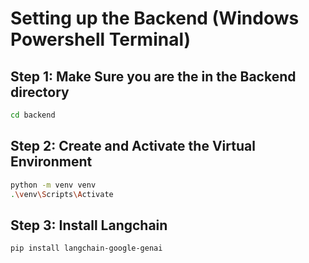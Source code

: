 # Setting up the Backend (Windows Powershell Terminal)

## Step 1: Make Sure you are the in the Backend directory 
``` bash
cd backend
```

## Step 2: Create and Activate the Virtual Environment
``` bash
python -m venv venv
.\venv\Scripts\Activate
```

## Step 3: Install Langchain 
``` bash
pip install langchain-google-genai
```